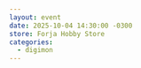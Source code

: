 ```yaml
---
layout: event
date: 2025-10-04 14:30:00 -0300
store: Forja Hobby Store
categories:
  - digimon
---
```

